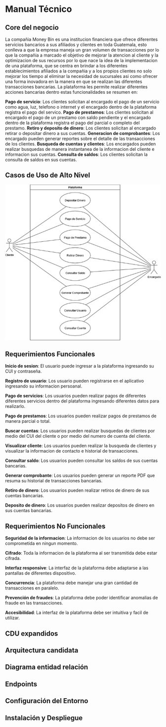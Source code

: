 # Manual Técnico

## Core del negocio

La compañia Money Bin es una institucion financiera que ofrece diferentes servicios bancarios a sus afiliados y clientes en toda Guatemala, esto conlleva a que la empresa maneja un gran volumen de transacciones
por lo que la compañia a marcado el objetivo de mejorar la atencion al cliente y la optimizacion de sus recursos por lo que nace la idea de la implementacion de una plataforma, que se centra en brindar a los diferentes establecimientos afiliados a la compañia y a los propios clientes no solo mejorar los tiempo al eliminar la necesidad de sucursales asi como ofrecer una forma inovadora en la manera en que se realizan las diferentes transacciones bancarias. La plataforma les permite realizar diferentes acciones bancarias dentro estas funcionalidades se resumen en:

**Pago de servicio**: Los clientes solicitan al encargado el pago de un servicio como agua, luz, telefono o internet y el encargado dentro de la plataforma registra el pago del servico.
**Pago de prestamos**: Los clientes solicitan al encargado el pago de un prestamo con saldo pendiente y el encargado dentro de la plataforma registra el pago del parcial o completo del prestamo.
**Retiro y deposito de dinero**: Los clientes solicitan al encargado retirar o depositar dinero a sus cuentas.
**Generacion de comprobantes**: Los encargado pueden generar reportes sobre el detalle de las transacciones de los clientes.
**Busqueda de cuentas y clientes**: Los encargados pueden realizar busquedas de manera instantanea de la informacion del cliente e informacion sus cuentas.
**Consulta de saldos**: Los clientes solicitan la consulta de saldos en sus cuentas.

## Casos de Uso de Alto Nivel

![CDU](./img/DiagramaCDU.jpg)

## Requerimientos Funcionales

**Inicio de sesion**: El usuario puede ingresar a la plataforma ingresando su CUI y contraseña.

**Registro de usuario**: Los usuario pueden registrarse en el aplicativo ingresando su informacion persoanal.

**Pago de servicios**: Los usuarios pueden realizar pagos de diferentes diferentes servicios dentro del plataforma ingresando diferentes datos para realizarlo.

**Pago de prestamos**: Los usuarios pueden realizar pagos de prestamos de manera parcial o total.

**Buscar cuentas**: Los usuarios pueden realizar busquedas de clientes por medio del CUI del cliente o por medio del numero de cuenta del cliente.

**Visualizar cliente**: Los usuarios pueden realizar la busqueda de clientes y visualizar la informacion de contacto e historial de transacciones.

**Consultar saldo**: Los usuarios pueden consultar los saldos de sus cuentas bancarias.

**Generar comprobante**: Los usuarios pueden generar un reporte PDF que resuma su historial de transacciones bancarias.

**Retiro de dinero**: Los usuarios pueden realizar retiros de dinero de sus cuentas bancarias.

**Deposito de dinero**: Los usuarios pueden realizar depositos de dinero en sus cuentas bancarias.

## Requerimientos No Funcionales

**Seguridad de la informacion**: La informacion de los usuarios no debe ser comprometida en ningun momento.

**Cifrado**: Toda la informacion de la plataforma al ser transmitida debe estar cifrada.

**Interfaz responsive**: La interfaz de la plataforma debe adaptarse a las pantallas de diferentes dispositivo.

**Concurrencia**: La plataforma debe manejar una gran cantidad de transacciones en paralelo.

**Prevención de fraudes**: La plataforma debe poder identificar anomalias de fraude en las transacciones.

**Accesibilidad**: La interfaz de la plataforma debe ser intuitiva y facil de utilizar.

## CDU expandidos

## Arquitectura candidata

## Diagrama entidad relación

## Endpoints

## Configuración del Entorno

## Instalación y Despliegue
